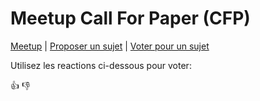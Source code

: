 # Meetup Call For Paper (CFP)

[Meetup](https://www.meetup.com/fr-FR/Toulouse-Logiciel-Libre/) | [Proposer un sujet](https://github.com/toulibre/meetup-cfp/issues/new) | [Voter pour un sujet](https://github.com/toulibre/meetup-cfp/issues)

Utilisez les reactions ci-dessous pour voter:

:+1: :-1: 
